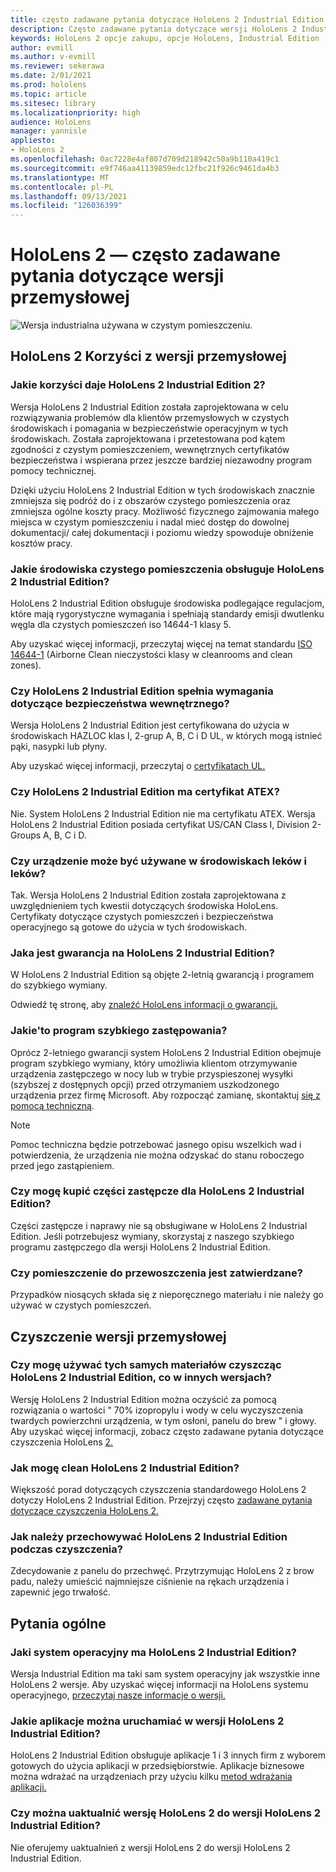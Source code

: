 ```yaml
---
title: często zadawane pytania dotyczące HoloLens 2 Industrial Edition
description: Często zadawane pytania dotyczące wersji HoloLens 2 Industrial Edition
keywords: HoloLens 2 opcje zakupu, opcje HoloLens, Industrial Edition
author: evmill
ms.author: v-evmill
ms.reviewer: sekerawa
ms.date: 2/01/2021
ms.prod: hololens
ms.topic: article
ms.sitesec: library
ms.localizationpriority: high
audience: HoloLens
manager: yannisle
appliesto:
- HoloLens 2
ms.openlocfilehash: 0ac7228e4af807d709d218942c50a9b110a419c1
ms.sourcegitcommit: e9f746aa41139859edc12fbc21f926c9461da4b3
ms.translationtype: MT
ms.contentlocale: pl-PL
ms.lasthandoff: 09/13/2021
ms.locfileid: "126036399"
---
```

# <a name="hololens-2---industrial-edition-faq"></a>HoloLens 2 — często zadawane pytania dotyczące wersji przemysłowej

![Wersja industrialna używana w czystym pomieszczeniu.](./images/industrial-sku-with-remote-assist.png)

## <a name="hololens-2-industrial-edition-benefits"></a>HoloLens 2 Korzyści z wersji przemysłowej

### <a name="what-benefits-does-hololens-2-industrial-edition-2-include"></a>Jakie korzyści daje HoloLens 2 Industrial Edition 2?

Wersja HoloLens 2 Industrial Edition została zaprojektowana w celu rozwiązywania problemów dla klientów przemysłowych w czystych środowiskach i pomagania w bezpieczeństwie operacyjnym w tych środowiskach. Została zaprojektowana i przetestowana pod kątem zgodności z czystym pomieszczeniem, wewnętrznych certyfikatów bezpieczeństwa i wspierana przez jeszcze bardziej niezawodny program pomocy technicznej.

Dzięki użyciu HoloLens 2 Industrial Edition w tych środowiskach znacznie zmniejsza się podróż do i z obszarów czystego pomieszczenia oraz zmniejsza ogólne koszty pracy. Możliwość fizycznego zajmowania małego miejsca w czystym pomieszczeniu i nadal mieć dostęp do dowolnej dokumentacji/ całej dokumentacji i poziomu wiedzy spowoduje obniżenie kosztów pracy.

### <a name="what-clean-room-environments-does-hololens-2-industrial-edition-support"></a>Jakie środowiska czystego pomieszczenia obsługuje HoloLens 2 Industrial Edition?

HoloLens 2 Industrial Edition obsługuje środowiska podlegające regulacjom, które mają rygorystyczne wymagania i spełniają standardy emisji dwutlenku węgla dla czystych pomieszczeń iso 14644-1 klasy 5.

Aby uzyskać więcej informacji, przeczytaj więcej na temat standardu [ISO 14644-1](https://www.iso.org/standard/53394.html) (Airborne Clean nieczystości klasy w cleanrooms and clean zones).

### <a name="does-hololens-2-industrial-edition-meet-requirements-for-intrinsic-safety"></a>Czy HoloLens 2 Industrial Edition spełnia wymagania dotyczące bezpieczeństwa wewnętrznego?

Wersja HoloLens 2 Industrial Edition jest certyfikowana do użycia w środowiskach HAZLOC klas I, 2-grup A, B, C i D UL, w których mogą istnieć pąki, nasypki lub płyny.

Aby uzyskać więcej informacji, przeczytaj o [certyfikatach UL.](https://www.ul.com/services/ul-and-c-ul-hazardous-areas-certification-north-america?csrf-token=CIwNZNlR4XbisJF39I8yWnWX9wX4WFoz&amp;Search=UL+Class+I%2C+Dev+2+&amp;search-submit=Search)

### <a name="does-the-hololens-2-industrial-edition-hold-an-atex-certification"></a>Czy HoloLens 2 Industrial Edition ma certyfikat ATEX?

Nie. System HoloLens 2 Industrial Edition nie ma certyfikatu ATEX. Wersja HoloLens 2 Industrial Edition posiada certyfikat US/CAN Class I, Division 2-Groups A, B, C i D.

### <a name="can-the-device-be-used-in-semiconductor-and-pharmaceutical-environments"></a>Czy urządzenie może być używane w środowiskach leków i leków?

Tak. Wersja HoloLens 2 Industrial Edition została zaprojektowana z uwzględnieniem tych kwestii dotyczących środowiska HoloLens. Certyfikaty dotyczące czystych pomieszczeń i bezpieczeństwa operacyjnego są gotowe do użycia w tych środowiskach.

### <a name="what-is-the-hololens-2-industrial-edition-warranty"></a>Jaka jest gwarancja na HoloLens 2 Industrial Edition?

W HoloLens 2 Industrial Edition są objęte 2-letnią gwarancją i programem do szybkiego wymiany.

Odwiedź tę stronę, aby [znaleźć HoloLens informacji o gwarancji.](https://support.microsoft.com/warranty)

### <a name="what39s-the-rapid-replacement-program"></a>Jakie&#39;to program szybkiego zastępowania?

Oprócz 2-letniego gwarancji system HoloLens 2 Industrial Edition obejmuje program szybkiego wymiany, który umożliwia klientom otrzymywanie urządzenia zastępczego w nocy lub w trybie przyspieszonej wysyłki (szybszej z dostępnych opcji) przed otrzymaniem uszkodzonego urządzenia przez firmę Microsoft. Aby rozpocząć zamianę, skontaktuj [się z pomocą techniczną](https://aka.ms/hololenssupport).

> [!NOTE]
> Pomoc techniczna będzie potrzebować jasnego opisu wszelkich wad i potwierdzenia, że urządzenia nie można odzyskać do stanu roboczego przed jego zastąpieniem.

### <a name="can-i-purchase-replacement-parts-for-hololens-2-industrial-edition"></a>Czy mogę kupić części zastępcze dla HoloLens 2 Industrial Edition?

Części zastępcze i naprawy nie są obsługiwane w HoloLens 2 Industrial Edition. Jeśli potrzebujesz wymiany, skorzystaj z naszego szybkiego programu zastępczego dla wersji HoloLens 2 Industrial Edition.

### <a name="is-the-carrying-case-clean-room-approved"></a>Czy pomieszczenie do przewoszczenia jest zatwierdzane?

Przypadków niosących składa się z nieporęcznego materiału i nie należy go używać w czystych pomieszczeń.

## <a name="cleaning-the-industrial-edition"></a>Czyszczenie wersji przemysłowej

### <a name="can-i-use-the-same-cleaning-materials-for-hololens-2-industrial-edition-as-the-other-editions"></a>Czy mogę używać tych samych materiałów czyszcząc HoloLens 2 Industrial Edition, co w innych wersjach?

Wersję HoloLens 2 Industrial Edition można oczyścić za pomocą rozwiązania o wartości &quot; 70% izopropylu i wody w celu wyczyszczenia twardych powierzchni urządzenia, w tym osłoni, panelu do brew &quot; i głowy. Aby uzyskać więcej informacji, zobacz często zadawane pytania dotyczące czyszczenia HoloLens [2.](/hololens/hololens2-maintenance)

### <a name="how-do-i-clean-hololens-2-industrial-edition"></a>Jak mogę clean HoloLens 2 Industrial Edition?

Większość porad dotyczących czyszczenia standardowego HoloLens 2 dotyczy HoloLens 2 Industrial Edition. Przejrzyj często [zadawane pytania dotyczące czyszczenia HoloLens 2.](/hololens/hololens2-maintenance)

### <a name="how-should-i-hold-hololens-2-industrial-edition-when-cleaning-it"></a>Jak należy przechowywać HoloLens 2 Industrial Edition podczas czyszczenia?

Zdecydowanie z panelu do przechwęć. Przytrzymując HoloLens 2 z brow padu, należy umieścić najmniejsze ciśnienie na rękach urządzenia i zapewnić jego trwałość.

## <a name="general-questions"></a>Pytania ogólne

### <a name="what-operating-system-does-the-hololens-2-industrial-edition-have"></a>Jaki system operacyjny ma HoloLens 2 Industrial Edition?

Wersja Industrial Edition ma taki sam system operacyjny jak wszystkie inne HoloLens 2 wersje. Aby uzyskać więcej informacji na HoloLens systemu operacyjnego, [przeczytaj nasze informacje o wersji.](hololens-release-notes.md)

### <a name="what-apps-can-run-on-the-hololens-2-industrial-edition"></a>Jakie aplikacje można uruchamiać w wersji HoloLens 2 Industrial Edition?

HoloLens 2 Industrial Edition obsługuje aplikacje 1 i 3 innych firm z wyborem gotowych do użycia aplikacji w przedsiębiorstwie. Aplikacje biznesowe można wdrażać na urządzeniach przy użyciu kilku [metod wdrażania aplikacji.](/hololens/app-deploy-overview)

### <a name="can-i-upgrade-from-hololens-2-to-hololens-2-industrial-edition"></a>Czy można uaktualnić wersję HoloLens 2 do wersji HoloLens 2 Industrial Edition?

Nie oferujemy uaktualnień z wersji HoloLens 2 do wersji HoloLens 2 Industrial Edition.
